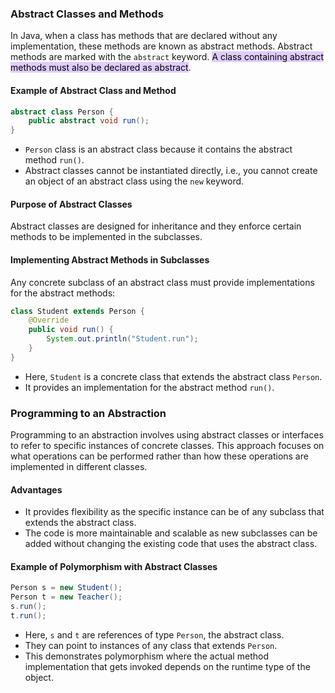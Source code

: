 ### Abstract Classes and Methods

In Java, when a class has methods that are declared without any implementation, these methods are known as abstract methods. Abstract methods are marked with the `abstract` keyword. <mark style="background: #D2B3FFA6;">A class containing abstract methods must also be declared as abstract</mark>.

#### Example of Abstract Class and Method

```java
abstract class Person {
    public abstract void run();
}
```

- `Person` class is an abstract class because it contains the abstract method `run()`.
- Abstract classes cannot be instantiated directly, i.e., you cannot create an object of an abstract class using the `new` keyword.

#### Purpose of Abstract Classes

Abstract classes are designed for inheritance and they enforce certain methods to be implemented in the subclasses.

#### Implementing Abstract Methods in Subclasses

Any concrete subclass of an abstract class must provide implementations for the abstract methods:

```java
class Student extends Person {
    @Override
    public void run() {
        System.out.println("Student.run");
    }
}
```

- Here, `Student` is a concrete class that extends the abstract class `Person`.
- It provides an implementation for the abstract method `run()`.

### Programming to an Abstraction

Programming to an abstraction involves using abstract classes or interfaces to refer to specific instances of concrete classes. This approach focuses on what operations can be performed rather than how these operations are implemented in different classes.

#### Advantages

- It provides flexibility as the specific instance can be of any subclass that extends the abstract class.
- The code is more maintainable and scalable as new subclasses can be added without changing the existing code that uses the abstract class.

#### Example of Polymorphism with Abstract Classes

```java
Person s = new Student();
Person t = new Teacher();
s.run();
t.run();
```

- Here, `s` and `t` are references of type `Person`, the abstract class.
- They can point to instances of any class that extends `Person`.
- This demonstrates polymorphism where the actual method implementation that gets invoked depends on the runtime type of the object.
